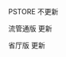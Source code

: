 PSTORE
<category android:name="android.intent.category.INFO" />
不更新

流管通版
<category android:name="android.intent.category.LAUNCHER" />
更新

省厅版
<category android:name="android.intent.category.LAUNCHER" />
更新